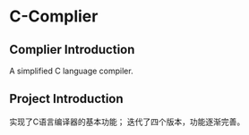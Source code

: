 # C-Complier

## Complier Introduction
A simplified C language compiler.

## Project Introduction
实现了C语言编译器的基本功能；
迭代了四个版本，功能逐渐完善。

